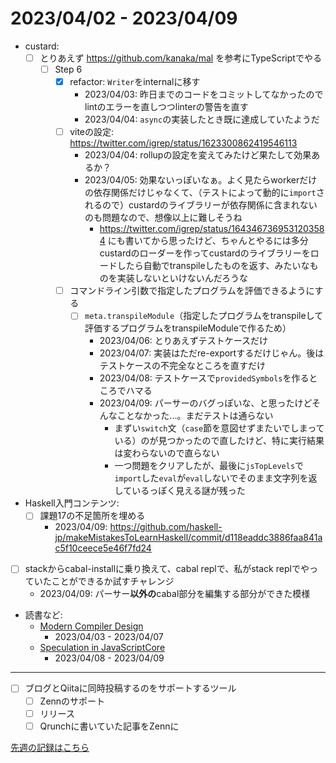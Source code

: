 # 2023/04/02 - 2023/04/09

- custard:
    - [ ] とりあえず <https://github.com/kanaka/mal> を参考にTypeScriptでやる
        - [ ] Step 6
            - [x] refactor: `Writer`をinternalに移す
                - 2023/04/03: 昨日までのコードをコミットしてなかったのでlintのエラーを直しつつlinterの警告を直す
                - 2023/04/04: `async`の実装したとき既に達成していたようだ
            - [ ] viteの設定: <https://twitter.com/igrep/status/1623300862419546113>
                - 2023/04/04: rollupの設定を変えてみたけど果たして効果あるか？
                - 2023/04/05: 効果ないっぽいなぁ。よく見たらworkerだけの依存関係だけじゃなくて、（テストによって動的に`import`されるので）custardのライブラリーが依存関係に含まれないのも問題なので、想像以上に難しそうね
                    - <https://twitter.com/igrep/status/1643467369531203584> にも書いてから思ったけど、ちゃんとやるには多分custardのローダーを作ってcustardのライブラリーをロードしたら自動でtranspileしたものを返す、みたいなものを実装しないといけないんだろうな
            - [ ] コマンドライン引数で指定したプログラムを評価できるようにする
                - [ ] `meta.transpileModule`（指定したプログラムをtranspileして評価するプログラムをtranspileModuleで作るため）
                    - 2023/04/06: とりあえずテストケースだけ
                    - 2023/04/07: 実装はただre-exportするだけじゃん。後はテストケースの不完全なところを直すだけ
                    - 2023/04/08: テストケースで`providedSymbols`を作るところでハマる
                    - 2023/04/09: パーサーのバグっぽいな、と思ったけどそんなことなかった...。まだテストは通らない
                        - まずい`switch`文（`case`節を意図せずまたいでしまっている）のが見つかったので直したけど、特に実行結果は変わらないので直らない
                        - 一つ問題をクリアしたが、最後に`jsTopLevels`で`import`した`eval`が`eval`しないでそのまま文字列を返しているっぽく見える謎が残った
- Haskell入門コンテンツ:
    - [ ] 課題17の不足箇所を埋める
        - 2023/04/09: <https://github.com/haskell-jp/makeMistakesToLearnHaskell/commit/d118eaddc3886faa841ac5f10ceece5e46f7fd24>
- [ ] stackからcabal-installに乗り換えて、cabal replで、私がstack replでやっていたことができるか試すチャレンジ
    - 2023/04/09: パーサー**以外の**cabal部分を編集する部分ができた模様
- 読書など:
    - [Modern Compiler Design](https://www.springer.com/jp/book/9781461446989)
        - 2023/04/03 - 2023/04/07
    - [Speculation in JavaScriptCore](https://webkit.org/blog/10308/speculation-in-javascriptcore/)
        - 2023/04/08 - 2023/04/09

------

- [ ] ブログとQiitaに同時投稿するのをサポートするツール
    - [ ] Zennのサポート
    - [ ] リリース
    - [ ] Qrunchに書いていた記事をZennに

[先週の記録はこちら](https://github.com/igrep/daily-commits/blob/eb17592fab83c68b527c643ae261039470624fb7/yesterday.md)

